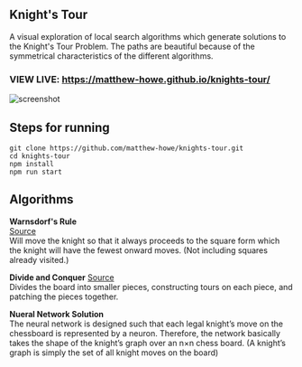 ## Knight's Tour

A visual exploration of local search algorithms which generate solutions to the Knight's Tour Problem. The paths are beautiful because of the symmetrical characteristics of the different algorithms.

### VIEW LIVE: https://matthew-howe.github.io/knights-tour/

![screenshot](https://i.gyazo.com/95d962a1c73b8480d1002afce2b6f95a.png)

## Steps for running
```
git clone https://github.com/matthew-howe/knights-tour.git
cd knights-tour
npm install
npm run start
```


## Algorithms

  **Warnsdorf's Rule**  
  [Source](https://github.com/matthew-howe/knights-tour/blob/master/src/algorithms/warnsdorf.js)  
    Will move the knight so that it always proceeds to the square form which the knight will have the fewest onward moves. (Not including squares already visited.)

  **Divide and Conquer** 
  [Source](https://github.com/matthew-howe/knights-tour/blob/master/src/algorithms/divideandconquer.js)  
    Divides the board into smaller pieces, constructing tours on each piece, and patching the pieces together.

  **Nueral Network Solution**  
    The neural network is designed such that each legal knight’s move on the chessboard is represented by a neuron. Therefore, the network basically takes the shape of the knight’s graph over an n×n chess board. (A knight’s graph is simply the set of all knight moves on the board)
